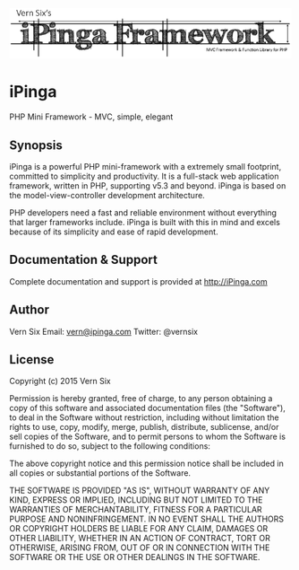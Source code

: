 ![](images/ipinga_logo_large.png?raw=true)

# iPinga
PHP Mini Framework - MVC, simple, elegant

## Synopsis

iPinga is a powerful PHP mini-framework with a extremely small footprint, 
committed to simplicity and productivity.  It is a full-stack web application 
framework, written in PHP, supporting v5.3 and beyond.  iPinga is based on 
the model-view-controller development architecture.  

PHP developers need a fast and reliable environment without everything that 
larger frameworks include.  iPinga is built with this in mind and excels 
because of its simplicity and ease of rapid development.

## Documentation & Support

Complete documentation and support is provided at http://iPinga.com

## Author

Vern Six 
Email:   vern@ipinga.com
Twitter: @vernsix

## License

Copyright (c) 2015 Vern Six

Permission is hereby granted, free of charge, to any person obtaining a copy
of this software and associated documentation files (the "Software"), to deal
in the Software without restriction, including without limitation the rights
to use, copy, modify, merge, publish, distribute, sublicense, and/or sell
copies of the Software, and to permit persons to whom the Software is
furnished to do so, subject to the following conditions:

The above copyright notice and this permission notice shall be included in all
copies or substantial portions of the Software.

THE SOFTWARE IS PROVIDED "AS IS", WITHOUT WARRANTY OF ANY KIND, EXPRESS OR
IMPLIED, INCLUDING BUT NOT LIMITED TO THE WARRANTIES OF MERCHANTABILITY,
FITNESS FOR A PARTICULAR PURPOSE AND NONINFRINGEMENT. IN NO EVENT SHALL THE
AUTHORS OR COPYRIGHT HOLDERS BE LIABLE FOR ANY CLAIM, DAMAGES OR OTHER
LIABILITY, WHETHER IN AN ACTION OF CONTRACT, TORT OR OTHERWISE, ARISING FROM,
OUT OF OR IN CONNECTION WITH THE SOFTWARE OR THE USE OR OTHER DEALINGS IN THE
SOFTWARE.

